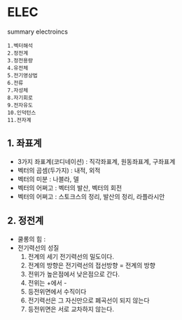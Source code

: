 # ELEC
summary electroincs 
```
1.벡터해석
2.정전계
3.정전용량
4.유전체
5.전기영상법
6.전류
7.자성체
8.자기회로
9.전자유도
10.인덕턴스
11.전자계
```


## 1. 좌표계
 - 3가지 좌표계(코디네이션) : 직각좌표계, 원동좌표계, 구좌표계
 - 벡터의 곱셈(두가지) : 내적, 외적
 - 벡터의 미분 : 나블라, 델
 - 벡터의 어쩌고 : 벡터의 발산, 벡터의 회전
 - 벡터의 어쩌고 : 스토크스의 정리, 발산의 정리, 라플라시안
 
## 2. 정전계
 - 쿨롱의 힘 : 
 - 전기력선의 성질 
    1. 전계의 세기 전기력선의 밀도이다.
    2. 전계의 방향은 전기력선의 접선방향 = 전계의 방향
    3. 전위가 높은점에서 낮은점으로 간다.
    4. 전위는 +에서 - 
    5. 등전위면에서 수직이다
    6. 전기력선은 그 자신만으로 폐곡선이 되지 않는다
    7. 등전위면은 서로 교차하지 않는다.

